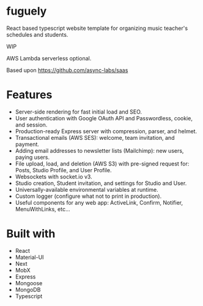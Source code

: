 # fuguely

React based typescript website template for organizing music teacher's schedules and students. 

WIP

AWS Lambda serverless optional.

Based upon https://github.com/async-labs/saas

# Features

* Server-side rendering for fast initial load and SEO.
* User authentication with Google OAuth API and Passwordless, cookie, and session.
* Production-ready Express server with compression, parser, and helmet.
* Transactional emails (AWS SES): welcome, team invitation, and payment.
* Adding email addresses to newsletter lists (Mailchimp): new users, paying users.
* File upload, load, and deletion (AWS S3) with pre-signed request for: Posts, Studio Profile, and User Profile.
* Websockets with socket.io v3.
* Studio creation, Student invitation, and settings for Studio and User.
* Universally-available environmental variables at runtime.
* Custom logger (configure what not to print in production).
* Useful components for any web app: ActiveLink, Confirm, Notifier, MenuWithLinks, etc...

# Built with

* React
* Material-UI
* Next
* MobX
* Express
* Mongoose
* MongoDB
* Typescript

